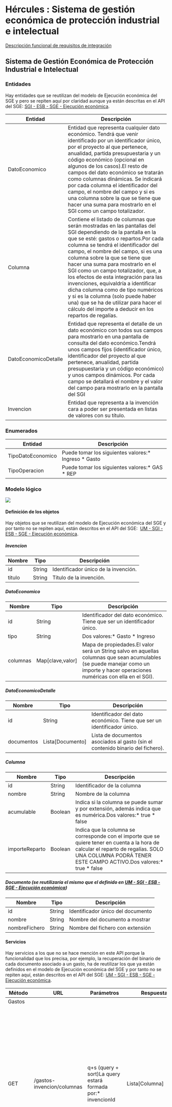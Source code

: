 # Hércules : Sistema de gestión económica de protección industrial e intelectual



[Descripción funcional de requisitos de integración](https://confluence.um.es/confluence/pages/createpage.action?spaceKey=TEMP001&title=REQ-INT-0013-SGEPII+-+Integraci%C3%B3n+con+Sistema+de+Gesti%C3%B3n+Econ%C3%B3mica+de+Protecci%C3%B3n+Industrial+e+Intelectual "/confluence/pages/createpage.action?spaceKey=TEMP001&title=REQ-INT-0013-SGEPII+-+Integraci%C3%B3n+con+Sistema+de+Gesti%C3%B3n+Econ%C3%B3mica+de+Protecci%C3%B3n+Industrial+e+Intelectual")

  










## Sistema de Gestión Económica de Protección Industrial e Intelectual

### Entidades

Hay entidades que se reutilizan del modelo de Ejecución económica del SGE y pero se repiten aquí por claridad aunque ya están descritas en el API del SGE: [SGI \- ESB \- SGE \- Ejecución económica](https://confluence.treelogic.com/pages/viewpage.action?pageId=103905017 "https://confluence.treelogic.com/pages/viewpage.action?pageId=103905017").



| Entidad | Descripción |
| --- | --- |
| DatoEconomico | Entidad que representa cualquier dato económico. Tendrá que venir identificado por un identificador único, por el proyecto al que pertenece, anualidad, partida presupuestaria y un código económico (opcional en algunos de los casos).El resto de campos del dato económico se tratarán como columnas dinámicas. Se indicará por cada columna el identificador del campo, el nombre del campo y si es una columna sobre la que se tiene que hacer una suma para mostrarlo en el SGI como un campo totalizador. |
| Columna | Contiene el listado de columnas que serán mostradas en las pantallas del SGI dependiendo de la pantalla en la que se esté: gastos o repartos.Por cada columna se tendrá el identificador del campo, el nombre del campo, si es una columna sobre la que se tiene que hacer una suma para mostrarlo en el SGI como un campo totalizador, que, a los efectos de esta integración para las invenciones, equivaldría a identificar dicha columna como de tipo numéricos y si es la columna (solo puede haber una) que se ha de utilizar para hacer el cálculo del importe a deducir en los repartos de regalías. |
| DatoEconomicoDetalle | Entidad que representa el detalle de un dato económico con todos sus campos para mostrarlo en una pantalla de consulta del dato económico.Tendrá unos campos fijos (identificador único, identificador del proyecto al que pertenece, anualidad, partida presupuestaria y un código económico) y unos campos dinámicos. Por cada campo se detallará el nombre y el valor del campo para mostrarlo en la pantalla del SGI |
| Invencion | Entidad que representa a la invención cara a poder ser presentada en listas de valores con su título. |

### Enumerados



| Entidad | Descripción |
| --- | --- |
| TipoDatoEconomico | Puede tomar los siguientes valores:* Ingreso * Gasto |
| TipoOperacion | Puede tomar los siguientes valores:* GAS * REP |

### Modelo lógico

![](/attachments/598147544/598148378.png)

#### Definición de los objetos

Hay objetos que se reutilizan del modelo de Ejecución económica del SGE y por tanto no se repiten aquí, están descritos en el API del SGE:  [UM \- SGI \- ESB \- SGE \- Ejecución económica](https://confluence.treelogic.com/pages/viewpage.action?pageId=108604695 "https://confluence.treelogic.com/pages/viewpage.action?pageId=108604695").

##### Invencion



| **Nombre** | **Tipo** | **Descripción** |
| --- | --- | --- |
| id | String | Identificador único de la invención. |
| titulo | String | Título de la invención. |

##### DatoEconomico



| **Nombre** | **Tipo** | **Descripción** |
| --- | --- | --- |
| id | String | Identificador del dato económico. Tiene que ser un identificador único. |
| tipo | String | Dos valores:* Gasto * Ingreso |
| columnas | Map\[clave,valor] | Mapa de propiedades.El valor será un String salvo en aquellas columnas que sean acumulables (se puede manejar como un importe y hacer operaciones numéricas con ella en el SGI). |

##### DatoEconomicoDetalle



| **Nombre** | **Tipo** | **Descripción** |
| --- | --- | --- |
| id | String | Identificador del dato económico. Tiene que ser un identificador único. |
| documentos | Lista\[Documento] | Lista de documentos asociados al gasto (sin el contenido binario del fichero). |

##### Columna



| **Nombre** | **Tipo** | **Descripción** |
| --- | --- | --- |
| id | String | Identificador de la columna |
| nombre | String | Nombre de la columna |
| acumulable | Boolean | Indica si la columna se puede sumar y por extensión, además indica que es numérica.Dos valores:* true * false |
| importeReparto | Boolean | Indica que la columna se corresponde con el importe que se quiere tener en cuenta a la hora de calcular el reparto de regalías. SOLO UNA COLUMNA PODRÁ TENER ESTE CAMPO ACTIVO.Dos valores:* true * false |

##### Documento (se reutilizaría el mismo que el definido en [UM \- SGI \- ESB \- SGE \- Ejecución económica](https://confluence.treelogic.com/pages/viewpage.action?pageId=108604695 "https://confluence.treelogic.com/pages/viewpage.action?pageId=108604695"))



| **Nombre** | **Tipo** | **Descripción** |
| --- | --- | --- |
| id | String | Identificador único del documento |
| nombre | String | Nombre del documento a mostrar |
| nombreFichero | String | Nombre del fichero con extensión |

#### Servicios

Hay servicios a los que no se hace mención en este API porque la funcionalidad que los precisa, por ejemplo, la recuperación del binario de cada documento asociado a un gasto, ha de reutilizar los que ya están definidos en el modelo de Ejecución económica del SGE y por tanto no se repiten aquí, están descritos en el API del SGE: [UM \- SGI \- ESB \- SGE \- Ejecución económica](https://confluence.treelogic.com/pages/viewpage.action?pageId=108604695 "https://confluence.treelogic.com/pages/viewpage.action?pageId=108604695").

  




| Método | URL | Parámetros | Respuesta | Descripción |
| --- | --- | --- | --- | --- |
| Gastos | | | | |
| GET | /gastos\-invencion/columnas | q\+s (query \+ sort)La query estará formada por:* invencionId | Lista\[Columna] | Listado con las columnas que va a devolver la llamada /gastos\-invencion.Por cada columna se indica un id, nombre, si es una columna acumulable (se puede manejar como un importe y hacer operaciones numéricas con ella en el SGI).Por defecto, devolverá las siguientes columnas:* Fecha * Referencia * Concepto * Tipo * Importe (acumulable \= Sí SOLO para una de las columnas)  El tipo de operación |
| GET | /gastos\-invencion | q\+s (query \+ sort)La query estará formada por:* invencionId * tipoOperacion  El tipo de operación puede tomar los siguientes valores:* GAS (Ejecución económica \- Gastos) * REP (Ejecución económica \- Repartos \- Gastos a deducir) | Lista\[DatoEconomico] | Listado de todos los gastos asociados a una invención.Para cada gasto se devolverán los siguientes datos:* Identificador del gasto * Mapa de columnas de clave \- valor (donde la clave será los id definidos en la llamada /gastos\-invencion/columnas y el valor será el valor de la columna. El valor será un String salvo en aquellas columnas que sean acumulables, esto es, se puedan manejar como un importe y hacer operaciones numéricas con ella en el SGI, donde será de tipo Numérico (sin separador de miles y como separador decimal el punto).  Si el tipo de operación se informa con el valor GAS, se han de devolver todos los gastos asociados a la invención.Si por el contrario el tipo de operación es REP, se han de devolver del conjunto de gastos asociados a la invención únicamente aquellos que se deban tener en cuenta para el reparto de regalías. |
| GET | /gastos\-invencion/{id} |  | DatoEconomicoDetalle | Detalle de un gasto.Para cada gasto se devolverán los siguientes datos:* Identificador del gasto * Listado de documentos (identificador, nombre del documento y nombre del fichero, sin el contenido) |
| Ingresos |  |  |  |  |
| GET | /ingresos\-invencion/columnas | q\+s (query \+ sort)La query estará formada por:* proyectoId | Lista\[Columna] | Listado con las columnas que va a devolver la llamada /ingresos\-invencion.El identificador de proyecto a enviar al SGE ha de ser el del proyecto económico en Justo.Por cada columna se indica un id, nombre, si es una columna acumulable (se puede manejar como un importe y hacer operaciones numéricas con ella en el SGI).Por defecto, devolverá las siguientes columnas:* Fecha * Referencia * Importe (acumulable \= Sí) * Nº interno de contrato * Entidad pagadora |
| GET | /ingresos\-invencion | q\+s (query \+ sort)La query estará formada por:* proyectoId | Lista\[DatoEconomico] | Listado de todos los ingresos asociados a una invención. La asociación en el SGI se realizará a través de contratos de CSP (proyectos) y el identificador de proyecto a enviar al SGE ha de ser el del proyecto económico en Justo.Los ingresos devueltos se corresponderán con las facturas emitidas asociadas a la invención a través del contrato.Para cada ingreso se devolverán los siguientes datos:* Identificador del ingreso * Mapa de columnas de clave \- valor (donde la clave será los id definidos en la llamada /ingresos\-pii/columnas y el valor será el valor de la columna. El valor será un String salvo en aquellas columnas que sean acumulables, esto es, se puedan manejar como un importe y hacer operaciones numéricas con ella en el SGI, donde será de tipo Numérico (sin separador de miles y como separador decimal el punto). |

Columnas Gastos

| id | nombre | acumulable | descripción |
| --- | --- | --- | --- |
| 1 | Fecha | false | Fecha de emisión |
| 2 | Referencia | false | Nº / año factura |
| 3 | Concepto | false | Descripción de factura |
| 4 | Tipo | false | Tipo de gasto |
| 5 | Importe | true | Base imponible |

#### Columnas Ingresos



| id | nombre | acumulable | descripción |
| --- | --- | --- | --- |
| 1 | Fecha | false | Fecha de emisión |
| 2 | Referencia | false | Serie\-Nº factura / año factura |
| 3 | Importe | true | Base imponible |
| 3 | Nº interno de contrato | false | Identificador del contrato del SGI asociado al ingreso |
| 4 | Entidad pagadora | false | Nombre del tercero pagador de la factura emitida |

#### Ejemplos

##### Columnas de gastos (/gastos\-invencion/columnas)

**Respuesta**

```
[
 {
   "id": "1"
   "nombre":"Fecha"
   "acumulable": "false"
  },
  {
   "id":"2",
   "nombre":"Referencia",
   "acumulable": "false"
  },
  {
   "id":"3",
   "nombre":"Concepto",
   "acumulable": "false"
  },
  {
   "id":"4",
   "nombre":"Tipo",
   "acumulable": "false"
  },
  {
   "id":"5",
   "nombre":"Importe",
   "acumulable": "true"
  }

]
```

##### Gastos (/gastos\-invencion)

**Respuesta**

```
[
{
	"id":"1",
	"tipo":"Gasto",
	"columnas": {
     	"1":,
     	"2":"F123456",
     	"3":"Informe de patentabilidad",
     	"4":"Honorarios",
     	"5":55.99
     	}
 
},
{
	"id":"2",
	"tipo":"Gasto",
	"columnas": {
     	"1":,
     	"2":"F123457",
     	"3":"Solicitud de patente",
     	"4":"Tasa",
     	"5":99.99
     	}
}
]


```

##### **Detalle gasto (/gastos\-invencion/{id})**

**Respuesta**

```
"id":"2",
"documentos":[
  {
   "id": "11",  
   "nombre":"Factura",
   "nombreFichero":"factura.pdf"
  },
  {
    "id": "12", 
    "nombre":"Otro documento",
    "nombreFichero":"otroDocumento.pdf"
  }
]


```

  


  





